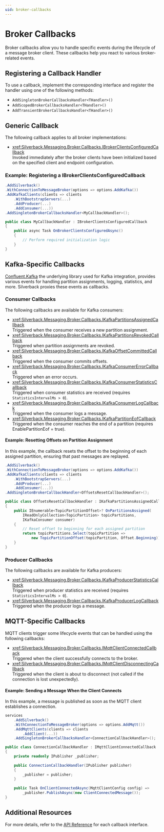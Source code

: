 ```yaml
---
uid: broker-callbacks
---
```


# Broker Callbacks

Broker callbacks allow you to handle specific events during the lifecycle of a message broker client. These callbacks help you react to various broker-related events.

## Registering a Callback Handler

To use a callback, implement the corresponding interface and register the handler using one of the following methods:
* `AddSingletonBrokerCallbacksHandler<THandler>()`
* `AddScopedBrokerCallbacksHandler<THandler>()`
* `AddTransientBrokerCallbacksHandler<THandler>()`

## Generic Callback

The following callback applies to all broker implementations:
* <xref:Silverback.Messaging.Broker.Callbacks.IBrokerClientsConfiguredCallback>\
  Invoked immediately after the broker clients have been initialized based on the specified client and endpoint configuration.

### Example: Registering a IBrokerClientsConfiguredCallback

```csharp
.AddSilverback()
.WithConnectionToMessageBroker(options => options.AddKafka())
.AddKafkaClients(clients => clients
    .WithBootstrapServers(...)
    .AddProducer(...)
    .AddConsumer(...))
.AddSingletonBrokerCallbacksHandler<MyCallbackHandler>();
```

```csharp
public class MyCallbackHandler : IBrokerClientsConfiguredCallback
{
    public async Task OnBrokerClientsConfiguredAsync()
    {
        // Perform required initialization logic
    } 
}
```

## Kafka-Specific Callbacks

[Confluent.Kafka](https://github.com/confluentinc/confluent-kafka-dotnet) the underlying library used for Kafka integration, provides various events for handling partition assignments, logging, statistics, and more. Silverback proxies these events as callbacks.

### Consumer Callbacks

The following callbacks are available for Kafka consumers:
* <xref:Silverback.Messaging.Broker.Callbacks.IKafkaPartitionsAssignedCallback>\
  Triggered when the consumer receives a new partition assignment.
* <xref:Silverback.Messaging.Broker.Callbacks.IKafkaPartitionsRevokedCallback>\
  Triggered when partition assignments are revoked.
* <xref:Silverback.Messaging.Broker.Callbacks.IKafkaOffsetCommittedCallback>\
  Triggered when the consumer commits offsets.
* <xref:Silverback.Messaging.Broker.Callbacks.IKafkaConsumerErrorCallback>\
  Triggered when an error occurs.
* <xref:Silverback.Messaging.Broker.Callbacks.IKafkaConsumerStatisticsCallback>\
  Triggered when consumer statistics are received (requires `StatisticsIntervalMs > 0`).
* <xref:Silverback.Messaging.Broker.Callbacks.IKafkaConsumerLogCallback>\
  Triggered when the consumer logs a message.
* <xref:Silverback.Messaging.Broker.Callbacks.IKafkaPartitionEofCallback>\
  Triggered when the consumer reaches the end of a partition (requires EnablePartitionEof = true).

#### Example: Resetting Offsets on Partition Assignment

In this example, the callback resets the offset to the beginning of each assigned partition, ensuring that past messages are replayed.

```csharp
.AddSilverback()
.WithConnectionToMessageBroker(options => options.AddKafka())
.AddKafkaClients(clients => clients
    .WithBootstrapServers(...)
    .AddProducer(...)
    .AddConsumer(...))
.AddSingletonBrokerCallbackHandler<OffsetsResetCallbackHandler>();
```

```csharp
public class OffsetsResetCallbackHandler : IKafkaPartitionsAssignedCallback
{
    public IEnumerable<TopicPartitionOffset>? OnPartitionsAssigned(
        IReadOnlyCollection<TopicPartition> topicPartitions,
        IKafkaConsumer consumer)
    {
        // Reset offset to beginning for each assigned partition
        return topicPartitions.Select(topicPartition => 
            new TopicPartitionOffset(topicPartition, Offset.Beginning));
    }
}
```

### Producer Callbacks

The following callbacks are available for Kafka producers:
* <xref:Silverback.Messaging.Broker.Callbacks.IKafkaProducerStatisticsCallback>\
  Triggered when producer statistics are received (requires `StatisticsIntervalMs > 0`).
* <xref:Silverback.Messaging.Broker.Callbacks.IKafkaProducerLogCallback>\
  Triggered when the producer logs a message.

## MQTT-Specific Callbacks

MQTT clients trigger some lifecycle events that can be handled using the following callbacks:
* <xref:Silverback.Messaging.Broker.Callbacks.IMqttClientConnectedCallback>\
  Triggered when the client successfully connects to the broker.
* <xref:Silverback.Messaging.Broker.Callbacks.IMqttClientDisconnectingCallback>\
  Triggered when the client is about to disconnect (not called if the connection is lost unexpectedly).

#### Example: Sending a Message When the Client Connects

In this example, a message is published as soon as the MQTT client establishes a connection.

```csharp
services
    .AddSilverback()
    .WithConnectionToMessageBroker(options => options.AddMqtt())
    .AddMqttClients(clients => clients
        .AddClient(...))
    .AddSingletonBrokerCallbacksHandler<ConnectionCallbackHandler>();
```

```csharp
public class ConnectionCallbackHandler : IMqttClientConnectedCallback
{
    private readonly IPublisher _publisher;
    
    public ConnectionCallbackHandler(IPublisher publisher)
    {
        _publisher = publisher;
    }
            
    public Task OnClientConnectedAsync(MqttClientConfig config) =>
        _publisher.PublishAsync(new ClientConnectedMessage());
}
```

## Additional Resources

For more details, refer to the [API Reference](api/Silverback.html) for each callback interface.
